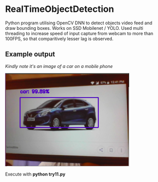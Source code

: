 # RealTimeObjectDetection
Python program utilising OpenCV DNN to detect objects video feed and draw bounding boxes. Works on SSD Mobilenet / YOLO.
Used multi threading to increase speed of input capture from webcam to more than 100FPS, so that comparitively lesser lag is observed.

## Example output
*Kindly note it's an image of a car on a mobile phone*

<img src = images/car.png height = 300>

Execute with **python try11.py**

